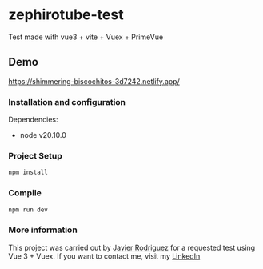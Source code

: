 # zephirotube-test
Test made with vue3 + vite + Vuex + PrimeVue

## Demo

https://shimmering-biscochitos-3d7242.netlify.app/

### Installation and configuration

Dependencies:

- node v20.10.0

### Project Setup

```sh
npm install
```

### Compile

```sh
npm run dev
```
### More information
This project was carried out by [Javier Rodriguez](https://github.com/xjavierx1995) for a requested test using Vue 3 + Vuex. If you want to contact me, visit my [LinkedIn](https://www.linkedin.com/in/javier-rodr%C3%ADguez-93a61619a/)